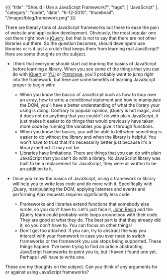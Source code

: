 {{{
    "title": "Should I Use a JavaScript Framework?",
    "tags": [ "JavaScript" ],
    "category": "code",
    "date": "6-12-2010",
    "thumbnail": "/images/blog/framework.png"
}}}

There are literally tons of JavaScript frameworks out there to ease the pain of website and application development.  Obviously, the most popular one out there right now is [jQuery](http://jquery.com), but that is not to say that there are not other libraries out there.  So the question becomes, should developers use libraries or is it just a crutch that keeps them from learning real JavaScript?  Here are some thoughts on the subject.

- I think that everyone should start out learning the basics of JavaScript before learning a library.  When you see some of the things that you can do with [jQuert](http://jquery.com) or [YUI](http://developer.yahoo.com/yui/) or [Prototype](http://www.prototypejs.org/), you'll probably want to jump right into the framework, but here are some benefits of learning JavaScript proper to begin with:

    - When you know the basics of JavaScript such as how to loop over an array, how to write a conditional statement and how to manipulate the DOM, you'll have a better understanding of what the library your using is doing.  Contrary to popular opinion, jQuery is not magic, and it does not do anything that you couldn't do with plain JavaScript, it just makes it easier to do things that would previously have taken more code by running the variables you give it through functions.
    - When you know the basics, you will be able to tell when something is easier to do without the library and when the library is helpful.  You won't have to trust that it's necessarily better just because it's a library method.  It may not be.
    - Libraries have limitations.  There are things that you can do with plain JavaScript that you can't do with a library.  No JavaScript library was built to be a replacement for JavaScript, they were all written to be an addition to it.

- Once you know the basics of JavaScript, using a framework or library will help you to write less code and do more with it.  Specifically with jQuery, manipulating the DOM, applying listeners and events and performing Ajax requests requires significantly less code.
    - Frameworks and libraries extend functions that somebody else wrote, so you don't have to.  Let's just face it, [John Resig](http://ejohn.org/) and the jQuery team could probably write loops around you with their code.  They are good at what they do.  The best part is that they already did it, so you don't have to.  You can focus on other things!
    - Don't get too attached.  If you can, try to abstract the way you interact with your framework in case you ever need to switch frameworks or the framework you use stops being supported.  These things happen.  I've been trying to find an article abstracting JavaScript frameworks to point you to, but I haven't found one yet.  Perhaps I will have to write one.
    
These are my thoughts on the subject.  Can you think of any arguments for or against using JavaScript frameworks?